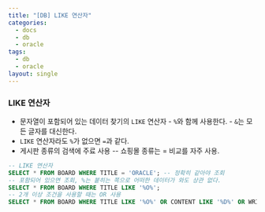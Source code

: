 ```yaml
---
title: "[DB] LIKE 연산자"
categories:
  - docs
  - db
  - oracle
tags:
  - db
  - oracle
layout: single
---
```


### LIKE 연산자
- 문자열이 포함되어 있는 데이터 찾기의 `LIKE` 연산자 - `%`와 함께 사용한다. - `&`는 모든 글자를 대신한다.
- `LIKE` 연산자라도 `%`가 없으면 `=`과 같다.
- 게시판 종류의 검색에 주료 사용 -- 쇼핑몰 종류는 = 비교를 자주 사용.
```sql
-- LIKE 연산자
SELECT * FROM BOARD WHERE TITLE = 'ORACLE'; -- 정확히 같아야 조회
-- 포함되어 있으면 조회, %는 붙히는 쪽으로 어떠한 데이터가 와도 상관 없다.
SELECT * FROM BOARD WHERE TITLE LIKE '%O%';
-- 2개 이상 조건을 사용할 때는 OR 사용
SELECT * FROM BOARD WHERE TITLE LIKE '%O%' OR CONTENT LIKE '%D%' OR WRITER LIKE '%F%';
```
